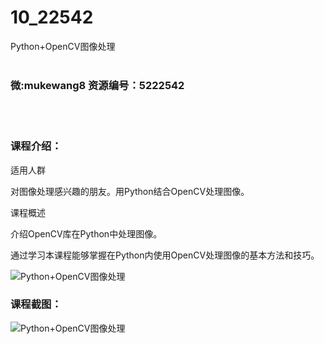 # 10_22542
Python+OpenCV图像处理
<br/></br>
<h3>微:mukewang8 资源编号：5222542</h3>
<br/></br>
<h3>课程介绍：</h3>
<p>适用人群</p>
<p>对<a title="查看与 图像处理 相关的文章" target="_blank">图像处理</a>感兴趣的朋友。用Python结合OpenCV处理图像。</p>
<p>课程概述</p>
<p>介绍OpenCV库在Python中处理图像。</p>
<p>通过学习本课程能够掌握在Python内使用OpenCV处理图像的基本方法和技巧。</p>
<p><img src="https://www.ko996.com/wp-content/uploads/img/2022/01/1-50.png" alt="Python+OpenCV图像处理"></p>
<div class="info-desc">
<h3>课程截图：</h3>
<p><img src="https://www.ko996.com/wp-content/uploads/img/2022/01/2-51.png" alt="Python+OpenCV图像处理"></p>


			
</div>
